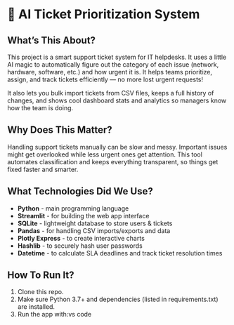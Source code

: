 # 🎫 AI Ticket Prioritization System

## What’s This About?

This project is a smart support ticket system for IT helpdesks. It uses a little AI magic to automatically figure out the category of each issue (network, hardware, software, etc.) and how urgent it is. It helps teams prioritize, assign, and track tickets efficiently — no more lost urgent requests!

It also lets you bulk import tickets from CSV files, keeps a full history of changes, and shows cool dashboard stats and analytics so managers know how the team is doing.

## Why Does This Matter?

Handling support tickets manually can be slow and messy. Important issues might get overlooked while less urgent ones get attention. This tool automates classification and keeps everything transparent, so things get fixed faster and smarter.

## What Technologies Did We Use?

- **Python** - main programming language
- **Streamlit** - for building the web app interface
- **SQLite** - lightweight database to store users & tickets
- **Pandas** - for handling CSV imports/exports and data
- **Plotly Express** - to create interactive charts
- **Hashlib** - to securely hash user passwords
- **Datetime** - to calculate SLA deadlines and track ticket resolution times

## How To Run It?

1. Clone this repo.
2. Make sure Python 3.7+ and dependencies (listed in requirements.txt) are installed.
3. Run the app with:vs code


